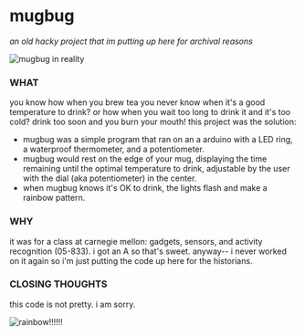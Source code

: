 # mugbug
*an old hacky project that im putting up here for archival reasons*

![mugbug in reality](http://i.imgur.com/8MW3Pqq.gif)

### WHAT
you know how when you brew tea you never know when it's a good temperature to drink? or how when you wait too long to drink it and it's too cold? drink too soon and you burn your mouth! this project was the solution:
 * mugbug was a simple program that ran on an a arduino with a LED ring, a waterproof thermometer, and a potentiometer. 
 * mugbug would rest on the edge of your mug, displaying the time remaining until the optimal temperature to drink, adjustable by the user with the dial (aka potentiometer) in the center. 
 * when mugbug knows it's OK to drink, the lights flash and make a rainbow pattern.

### WHY
it was for a class at carnegie mellon: gadgets, sensors, and activity recognition (05-833). i got an A so that's sweet. anyway-- i never worked on it again so i'm just putting the code up here for the historians.
 
### CLOSING THOUGHTS
this code is not pretty. i am sorry. 

![rainbow!!!!!!](http://i.imgur.com/FFXOGU2.gif)

